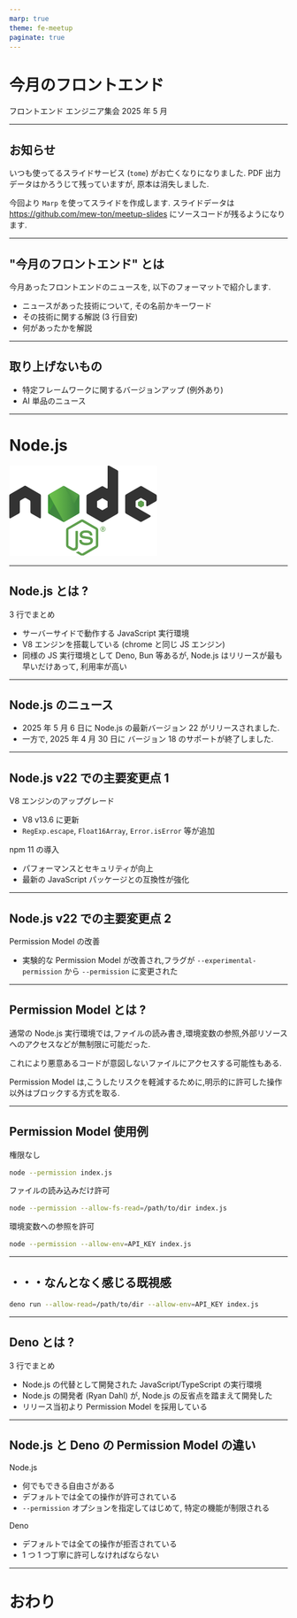 ```yaml
---
marp: true
theme: fe-meetup
paginate: true
---
```


# 今月のフロントエンド

フロントエンド エンジニア集会 2025 年 5 月

---

## お知らせ

いつも使ってるスライドサービス (`tome`) がお亡くなりになりました.
PDF 出力データはかろうじて残っていますが, 原本は消失しました.

今回より `Marp` を使ってスライドを作成します.
スライドデータは https://github.com/mew-ton/meetup-slides にソースコードが残るようになります.

---

## "今月のフロントエンド" とは

今月あったフロントエンドのニュースを, 以下のフォーマットで紹介します.

- ニュースがあった技術について, その名前かキーワード
- その技術に関する解説 (3 行目安)
- 何があったかを解説

---

## 取り上げないもの

- 特定フレームワークに関するバージョンアップ (例外あり)
- AI 単品のニュース

---

# Node.js

![bg 15%](./_assets/logos/nodejs.png)

---

## Node.js とは ?

3 行でまとめ

- サーバーサイドで動作する JavaScript 実行環境
- V8 エンジンを搭載している (chrome と同じ JS エンジン)
- 同様の JS 実行環境として Deno, Bun 等あるが, Node.js はリリースが最も早いだけあって, 利用率が高い

---

## Node.js のニュース

- 2025 年 5 月 6 日に Node.js の最新バージョン 22 がリリースされました.
- 一方で, 2025 年 4 月 30 日に バージョン 18 のサポートが終了しました.

---

## Node.js v22 での主要変更点 1

V8 エンジンのアップグレード

- V8 v13.6 に更新
- `RegExp.escape`, `Float16Array`, `Error.isError` 等が追加

npm 11 の導入

- パフォーマンスとセキュリティが向上
- 最新の JavaScript パッケージとの互換性が強化

---

## Node.js v22 での主要変更点 2

Permission Model の改善

- 実験的な Permission Model が改善され,フラグが `--experimental-permission` から `--permission` に変更された

---

## Permission Model とは ?

通常の Node.js 実行環境では,ファイルの読み書き,環境変数の参照,外部リソースへのアクセスなどが無制限に可能だった.

これにより悪意あるコードが意図しないファイルにアクセスする可能性もある.

Permission Model は,こうしたリスクを軽減するために,明示的に許可した操作以外はブロックする方式を取る.

---

## Permission Model 使用例

権限なし

```bash
node --permission index.js
```

ファイルの読み込みだけ許可

```bash
node --permission --allow-fs-read=/path/to/dir index.js
```

環境変数への参照を許可

```bash
node --permission --allow-env=API_KEY index.js
```

---

## ・・・なんとなく感じる既視感

```bash
deno run --allow-read=/path/to/dir --allow-env=API_KEY index.js
```

---

## Deno とは ?

3 行でまとめ

- Node.js の代替として開発された JavaScript/TypeScript の実行環境
- Node.js の開発者 (Ryan Dahl) が, Node.js の反省点を踏まえて開発した
- リリース当初より Permission Model を採用している

---

## Node.js と Deno の Permission Model の違い

Node.js

- 何でもできる自由さがある
- デフォルトでは全ての操作が許可されている
- `--permission` オプションを指定してはじめて, 特定の機能が制限される

Deno

- デフォルトでは全ての操作が拒否されている
- 1 つ 1 つ丁寧に許可しなければならない

---

# おわり
